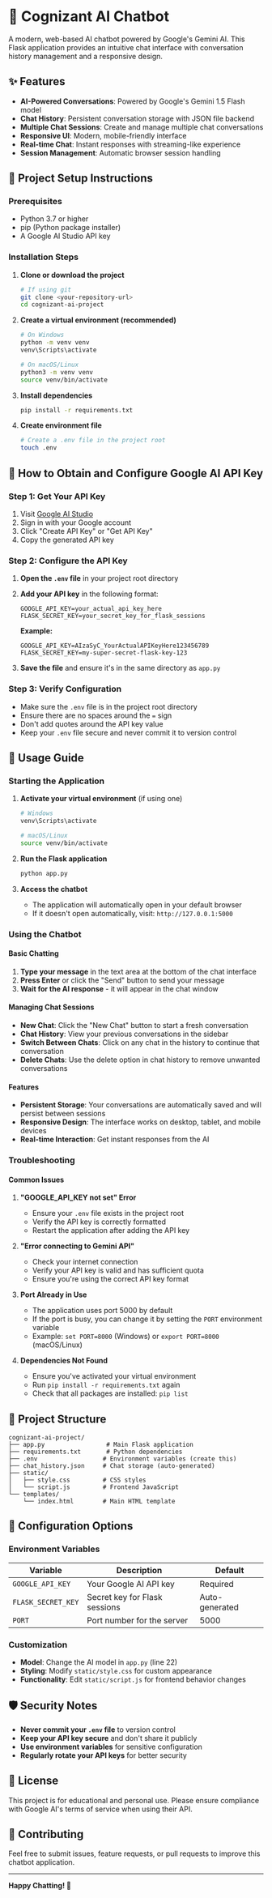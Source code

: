 # 🤖 Cognizant AI Chatbot

A modern, web-based AI chatbot powered by Google's Gemini AI. This Flask application provides an intuitive chat interface with conversation history management and a responsive design.

## ✨ Features

- **AI-Powered Conversations**: Powered by Google's Gemini 1.5 Flash model
- **Chat History**: Persistent conversation storage with JSON file backend
- **Multiple Chat Sessions**: Create and manage multiple chat conversations
- **Responsive UI**: Modern, mobile-friendly interface
- **Real-time Chat**: Instant responses with streaming-like experience
- **Session Management**: Automatic browser session handling

## 🚀 Project Setup Instructions

### Prerequisites

- Python 3.7 or higher
- pip (Python package installer)
- A Google AI Studio API key

### Installation Steps

1. **Clone or download the project**
   ```bash
   # If using git
   git clone <your-repository-url>
   cd cognizant-ai-project
   ```

2. **Create a virtual environment (recommended)**
   ```bash
   # On Windows
   python -m venv venv
   venv\Scripts\activate

   # On macOS/Linux
   python3 -m venv venv
   source venv/bin/activate
   ```

3. **Install dependencies**
   ```bash
   pip install -r requirements.txt
   ```

4. **Create environment file**
   ```bash
   # Create a .env file in the project root
   touch .env
   ```

## 🔑 How to Obtain and Configure Google AI API Key

### Step 1: Get Your API Key

1. Visit [Google AI Studio](https://makersuite.google.com/app/apikey)
2. Sign in with your Google account
3. Click "Create API Key" or "Get API Key"
4. Copy the generated API key

### Step 2: Configure the API Key

1. **Open the `.env` file** in your project root directory
2. **Add your API key** in the following format:
   ```
   GOOGLE_API_KEY=your_actual_api_key_here
   FLASK_SECRET_KEY=your_secret_key_for_flask_sessions
   ```

   **Example:**
   ```
   GOOGLE_API_KEY=AIzaSyC_YourActualAPIKeyHere123456789
   FLASK_SECRET_KEY=my-super-secret-flask-key-123
   ```

3. **Save the file** and ensure it's in the same directory as `app.py`

### Step 3: Verify Configuration

- Make sure the `.env` file is in the project root directory
- Ensure there are no spaces around the `=` sign
- Don't add quotes around the API key value
- Keep your `.env` file secure and never commit it to version control

## 🎯 Usage Guide

### Starting the Application

1. **Activate your virtual environment** (if using one)
   ```bash
   # Windows
   venv\Scripts\activate

   # macOS/Linux
   source venv/bin/activate
   ```

2. **Run the Flask application**
   ```bash
   python app.py
   ```

3. **Access the chatbot**
   - The application will automatically open in your default browser
   - If it doesn't open automatically, visit: `http://127.0.0.1:5000`

### Using the Chatbot

#### Basic Chatting
1. **Type your message** in the text area at the bottom of the chat interface
2. **Press Enter** or click the "Send" button to send your message
3. **Wait for the AI response** - it will appear in the chat window

#### Managing Chat Sessions
- **New Chat**: Click the "New Chat" button to start a fresh conversation
- **Chat History**: View your previous conversations in the sidebar
- **Switch Between Chats**: Click on any chat in the history to continue that conversation
- **Delete Chats**: Use the delete option in chat history to remove unwanted conversations

#### Features
- **Persistent Storage**: Your conversations are automatically saved and will persist between sessions
- **Responsive Design**: The interface works on desktop, tablet, and mobile devices
- **Real-time Interaction**: Get instant responses from the AI

### Troubleshooting

#### Common Issues

1. **"GOOGLE_API_KEY not set" Error**
   - Ensure your `.env` file exists in the project root
   - Verify the API key is correctly formatted
   - Restart the application after adding the API key

2. **"Error connecting to Gemini API"**
   - Check your internet connection
   - Verify your API key is valid and has sufficient quota
   - Ensure you're using the correct API key format

3. **Port Already in Use**
   - The application uses port 5000 by default
   - If the port is busy, you can change it by setting the `PORT` environment variable
   - Example: `set PORT=8000` (Windows) or `export PORT=8000` (macOS/Linux)

4. **Dependencies Not Found**
   - Ensure you've activated your virtual environment
   - Run `pip install -r requirements.txt` again
   - Check that all packages are installed: `pip list`

## 📁 Project Structure

```
cognizant-ai-project/
├── app.py                 # Main Flask application
├── requirements.txt       # Python dependencies
├── .env                  # Environment variables (create this)
├── chat_history.json     # Chat storage (auto-generated)
├── static/
│   ├── style.css         # CSS styles
│   └── script.js         # Frontend JavaScript
└── templates/
    └── index.html        # Main HTML template
```

## 🔧 Configuration Options

### Environment Variables

| Variable | Description | Default |
|----------|-------------|---------|
| `GOOGLE_API_KEY` | Your Google AI API key | Required |
| `FLASK_SECRET_KEY` | Secret key for Flask sessions | Auto-generated |
| `PORT` | Port number for the server | 5000 |

### Customization

- **Model**: Change the AI model in `app.py` (line 22)
- **Styling**: Modify `static/style.css` for custom appearance
- **Functionality**: Edit `static/script.js` for frontend behavior changes

## 🛡️ Security Notes

- **Never commit your `.env` file** to version control
- **Keep your API key secure** and don't share it publicly
- **Use environment variables** for sensitive configuration
- **Regularly rotate your API keys** for better security

## 📝 License

This project is for educational and personal use. Please ensure compliance with Google AI's terms of service when using their API.

## 🤝 Contributing

Feel free to submit issues, feature requests, or pull requests to improve this chatbot application.

---

**Happy Chatting! 🚀**

